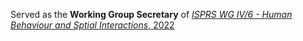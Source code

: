 Served as the <b>Working Group Secretary</b> of <a href="https://www2.isprs.org/commissions/comm4/wg6/"><em>ISPRS WG IV/6 - Human Behaviour and Sptial Interactions</em>, 2022</a>
